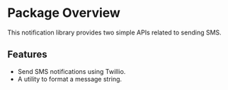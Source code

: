 # Package Overview
This notification library provides two simple APIs related to sending SMS.

## Features
* Send SMS notifications using Twillio.
* A utility to format a message string.
